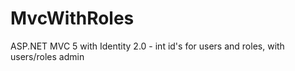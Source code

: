 # MvcWithRoles
ASP.NET MVC 5 with Identity 2.0 - int id's for users and roles, with users/roles admin
